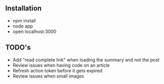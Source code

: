 ## Installation 

* npm install
* node app
* open localhost:3000


## TODO's

* Add "read complete link" when loading the summary and not the post
* Review issues when having code on an article
* Refresh action token before it gets expired
* Review issues when small images